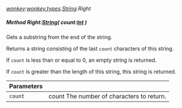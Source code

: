 _[wonkey](../../modules/wonkey/wonkey-module.md):[wonkey.types](../../modules/wonkey/wonkey-types.md).[String](../../modules/wonkey/wonkey-types-string.md).Right_
##### Method Right:[String](../../modules/wonkey/wonkey-types-string.md)( count:[Int](../../modules/wonkey/wonkey-types-int.md) )
Gets a substring from the end of the string.

Returns a string consisting of the last `count` characters of this string.

If `count` is less than or equal to 0, an empty string is returned.

If `count` is greater than the length of this string, this string is returned.

| Parameters |    |
|:-----------|:---|
| `count` | count The number of characters to return. |
